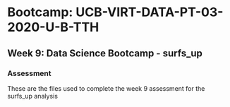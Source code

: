 # Bootcamp: UCB-VIRT-DATA-PT-03-2020-U-B-TTH

## Week 9: Data Science Bootcamp - surfs_up

### Assessment
These are the files used to complete the week 9 assessment for the surfs_up analysis
